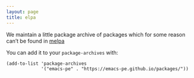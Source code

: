 ```yaml
---
layout: page
title: elpa
---
```


We maintain a little package archive of packages which for some reason can’t be found in [melpa][]

You can add it to your `package-archives` with:

```elisp
(add-to-list 'package-archives
             '("emacs-pe" . "https://emacs-pe.github.io/packages/"))
```

[melpa]: http://melpa.org/
